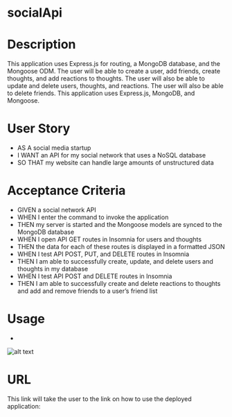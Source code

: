 # socialApi

# Description

This application uses Express.js for routing, a MongoDB database, and the Mongoose ODM.  The user will be able to create a user, add friends, create thoughts, and add reactions to thoughts.  The user will also be able to update and delete users, thoughts, and reactions.  The user will also be able to delete friends.  This application uses Express.js, MongoDB, and Mongoose.

# User Story

- AS A social media startup
- I WANT an API for my social network that uses a NoSQL database
- SO THAT my website can handle large amounts of unstructured data

# Acceptance Criteria

- GIVEN a social network API
- WHEN I enter the command to invoke the application
- THEN my server is started and the Mongoose models are synced to the MongoDB database
- WHEN I open API GET routes in Insomnia for users and thoughts
- THEN the data for each of these routes is displayed in a formatted JSON
- WHEN I test API POST, PUT, and DELETE routes in Insomnia
- THEN I am able to successfully create, update, and delete users and thoughts in my database
- WHEN I test API POST and DELETE routes in Insomnia
- THEN I am able to successfully create and delete reactions to thoughts and add and remove friends to a user’s friend list


# Usage
-


![alt text](./)

# URL

This link will take the user to the link on how to use the deployed application:
